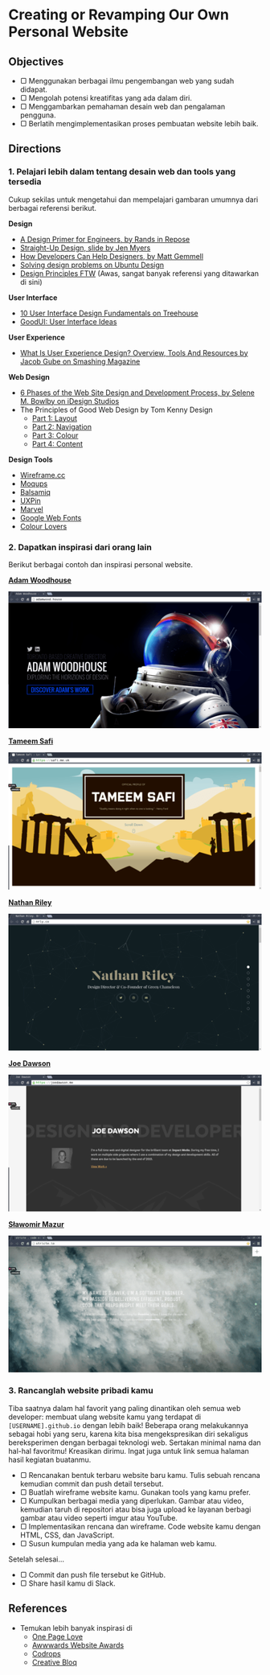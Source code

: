 # Creating or Revamping Our Own Personal Website

## Objectives

- ▢ Menggunakan berbagai ilmu pengembangan web yang sudah didapat.
- ▢ Mengolah potensi kreatifitas yang ada dalam diri.
- ▢ Menggambarkan pemahaman desain web dan pengalaman pengguna.
- ▢ Berlatih mengimplementasikan proses pembuatan website lebih baik.

## Directions

### 1. Pelajari lebih dalam tentang desain web dan tools yang tersedia

Cukup sekilas untuk mengetahui dan mempelajari gambaran umumnya dari berbagai referensi berikut.

**Design**

- [A Design Primer for Engineers, by Rands in Repose](http://randsinrepose.com/archives/a-design-primer-for-engineers)
- [Straight-Up Design, slide by Jen Myers](https://speakerdeck.com/jenmyers/straight-up-design)
- [How Developers Can Help Designers, by Matt Gemmell](http://mattgemmell.com/how-developers-can-help-designers)
- [Solving design problems on Ubuntu Design](http://design.canonical.com/2012/11/solving-design-problems)
- [Design Principles FTW](http://www.designprinciplesftw.com) (Awas, sangat banyak referensi yang ditawarkan di sini)

**User Interface**

- [10 User Interface Design Fundamentals on Treehouse](http://blog.teamtreehouse.com/10-user-interface-design-fundamentals)
- [GoodUI: User Interface Ideas](http://goodui.org)

**User Experience**

- [What Is User Experience Design? Overview, Tools And Resources by Jacob Gube on Smashing Magazine](https://www.smashingmagazine.com/2010/10/what-is-user-experience-design-overview-tools-and-resources)

**Web Design**

- [6 Phases of the Web Site Design and Development Process, by Selene M. Bowlby on iDesign Studios](http://www.idesignstudios.com/blog/web-design/phases-web-design-development-process)
- The Principles of Good Web Design by Tom Kenny Design
  - [Part 1: Layout](http://tomkenny.design/articles/the-principles-of-good-web-design-part-1-layout)
  - [Part 2: Navigation](http://tomkenny.design/articles/the-principles-of-good-web-design-part-2-navigation)
  - [Part 3: Colour](http://tomkenny.design/articles/the-principles-of-good-web-design-part-3-colour)
  - [Part 4: Content](http://tomkenny.design/articles/the-principles-of-good-web-design-part-4-content)

**Design Tools**

- [Wireframe.cc](https://wireframe.cc)
- [Moqups](https://moqups.com)
- [Balsamiq](https://balsamiq.com)
- [UXPin](https://www.uxpin.com)
- [Marvel](https://marvelapp.com)
- [Google Web Fonts](http://google.com/fonts)
- [Colour Lovers](http://colourlovers.com)

### 2. Dapatkan inspirasi dari orang lain

Berikut berbagai contoh dan inspirasi personal website.

**[Adam Woodhouse](http://adamwood.house)**

![](assets/adam-woodhouse.png)

**[Tameem Safi](https://safi.me.uk)**

![](assets/tameem-safi.png)

**[Nathan Riley](http://nrly.co)**

![](assets/nathan-riley.png)

**[Joe Dawson](http://joedawson.me)**

![](assets/joe-dawson.png)

**[Sławomir Mazur](http://stricte.io)**

![](assets/slawek.png)

### 3. Rancanglah website pribadi kamu

Tiba saatnya dalam hal favorit yang paling dinantikan oleh semua web developer: membuat ulang website kamu yang terdapat di `[USERNAME].github.io` dengan lebih baik! Beberapa orang melakukannya sebagai hobi yang seru, karena kita bisa mengekspresikan diri sekaligus bereksperimen dengan berbagai teknologi web. Sertakan minimal nama dan hal-hal favoritmu! Kreasikan dirimu. Ingat juga untuk link semua halaman hasil kegiatan buatanmu.

- ▢ Rencanakan bentuk terbaru website baru kamu. Tulis sebuah rencana kemudian commit dan push detail tersebut.
- ▢ Buatlah wireframe website kamu. Gunakan tools yang kamu prefer.
- ▢ Kumpulkan berbagai media yang diperlukan. Gambar atau video, kemudian taruh di repositori atau bisa juga upload ke layanan berbagi gambar atau video seperti imgur atau YouTube.
- ▢ Implementasikan rencana dan wireframe. Code website kamu dengan HTML, CSS, dan JavaScript.
- ▢ Susun kumpulan media yang ada ke halaman web kamu.

Setelah selesai...

- ▢ Commit dan push file tersebut ke GitHub.
- ▢ Share hasil kamu di Slack.

## References

- Temukan lebih banyak inspirasi di
  - [One Page Love](https://onepagelove.com)
  - [Awwwards Website Awards](http://awwwards.com)
  - [Codrops](http://tympanus.net/codrops)
  - [Creative Bloq](http://creativebloq.com)
